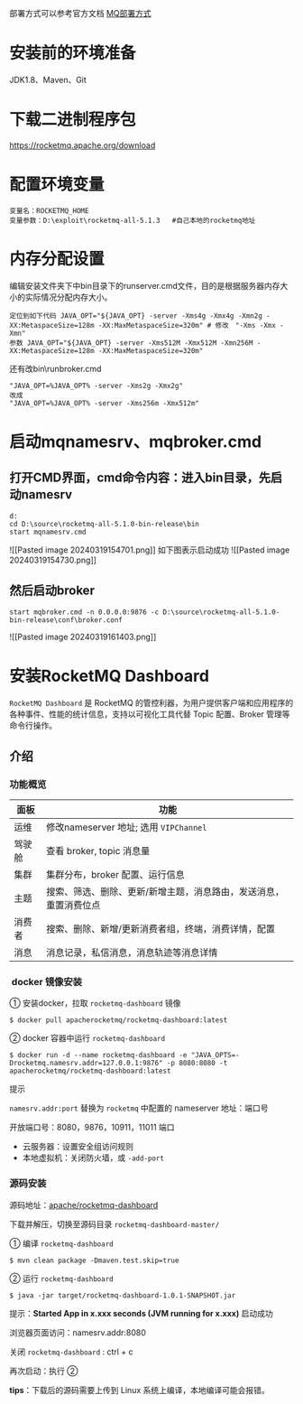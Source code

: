 部署方式可以参考官方文档
[MQ部署方式](https://rocketmq.apache.org/zh/docs/deploymentOperations/01deploy)
# 安装前的环境准备
JDK1.8、Maven、Git
# 下载二进制程序包
https://rocketmq.apache.org/download
# 配置环境变量
```
变量名：ROCKETMQ_HOME
变量参数：D:\exploit\rocketmq-all-5.1.3   #自己本地的rocketmq地址
```
# 内存分配设置
编辑安装文件夹下中bin目录下的runserver.cmd文件，目的是根据服务器内存大小的实际情况分配内存大小。

```
定位到如下代码 JAVA_OPT="${JAVA_OPT} -server -Xms4g -Xmx4g -Xmn2g -XX:MetaspaceSize=128m -XX:MaxMetaspaceSize=320m" # 修改　"-Xms -Xmx -Xmn"
参数 JAVA_OPT="${JAVA_OPT} -server -Xms512M -Xmx512M -Xmn256M -XX:MetaspaceSize=128m -XX:MaxMetaspaceSize=320m"
```
还有改bin\\runbroker.cmd
```
"JAVA_OPT=%JAVA_OPT% -server -Xms2g -Xmx2g"
改成
"JAVA_OPT=%JAVA_OPT% -server -Xms256m -Xmx512m"
```
# 启动mqnamesrv、mqbroker.cmd
## 打开CMD界面，cmd命令内容：进入bin目录，先启动namesrv
```
d:
cd D:\source\rocketmq-all-5.1.0-bin-release\bin
start mqnamesrv.cmd
```
![[Pasted image 20240319154701.png]]
如下图表示启动成功
![[Pasted image 20240319154730.png]]
## 然后启动broker
```
start mqbroker.cmd -n 0.0.0.0:9876 -c D:\source\rocketmq-all-5.1.0-bin-release\conf\broker.conf
```
![[Pasted image 20240319161403.png]]
# 安装RocketMQ Dashboard
`RocketMQ Dashboard` 是 RocketMQ 的管控利器，为用户提供客户端和应用程序的各种事件、性能的统计信息，支持以可视化工具代替 Topic 配置、Broker 管理等命令行操作。
## 介绍
### 功能概览[​](https://rocketmq.apache.org/zh/docs/deploymentOperations/04Dashboard#%E5%8A%9F%E8%83%BD%E6%A6%82%E8%A7%88 )

| 面板  | 功能                                |
| --- | --------------------------------- |
| 运维  | 修改nameserver 地址; 选用 `VIPChannel`  |
| 驾驶舱 | 查看 broker, topic 消息量              |
| 集群  | 集群分布，broker 配置、运行信息               |
| 主题  | 搜索、筛选、删除、更新/新增主题，消息路由，发送消息，重置消费位点 |
| 消费者 | 搜索、删除、新增/更新消费者组，终端，消费详情，配置        |
| 消息  | 消息记录，私信消息，消息轨迹等消息详情               |

###  docker 镜像安装
① 安装docker，拉取 `rocketmq-dashboard` 镜像

```
$ docker pull apacherocketmq/rocketmq-dashboard:latest
```

② docker 容器中运行 `rocketmq-dashboard`

```
$ docker run -d --name rocketmq-dashboard -e "JAVA_OPTS=-Drocketmq.namesrv.addr=127.0.0.1:9876" -p 8080:8080 -t apacherocketmq/rocketmq-dashboard:latest
```

提示

`namesrv.addr:port` 替换为 `rocketmq` 中配置的 nameserver 地址：端口号

开放端口号：8080，9876，10911，11011 端口

- 云服务器：设置安全组访问规则
- 本地虚拟机：关闭防火墙，或 `-add-port`
### 源码安装
源码地址：[apache/rocketmq-dashboard](https://github.com/apache/rocketmq-dashboard)

下载并解压，切换至源码目录 `rocketmq-dashboard-master/`

① 编译 `rocketmq-dashboard`

```
$ mvn clean package -Dmaven.test.skip=true
```

② 运行 `rocketmq-dashboard`

```
$ java -jar target/rocketmq-dashboard-1.0.1-SNAPSHOT.jar
```
提示：**Started App in x.xxx seconds (JVM running for x.xxx)** 启动成功

浏览器页面访问：namesrv.addr:8080

关闭 `rocketmq-dashboard` : ctrl + c

再次启动：执行 ②

**tips**：下载后的源码需要上传到 Linux 系统上编译，本地编译可能会报错。